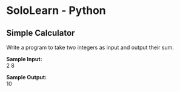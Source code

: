 # SoloLearn - Python
## Simple Calculator


Write a program to take two integers as input and output their sum.

<strong>Sample Input:</strong>
<br/>
2
8

<strong>Sample Output:</strong>
<br/>
10
